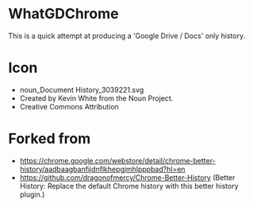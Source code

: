 # WhatGDChrome

This is a quick attempt at producing a 'Google Drive / Docs' only history. 

# Icon

- noun_Document History_3039221.svg
- Created by Kevin White from the Noun Project.
- Creative Commons Attribution

# Forked from

- https://chrome.google.com/webstore/detail/chrome-better-history/aadbaagbanfijdnflkhepgjmhlpppbad?hl=en
- https://github.com/dragonofmercy/Chrome-Better-History (Better History:  Replace the default Chrome history with this better history plugin.)